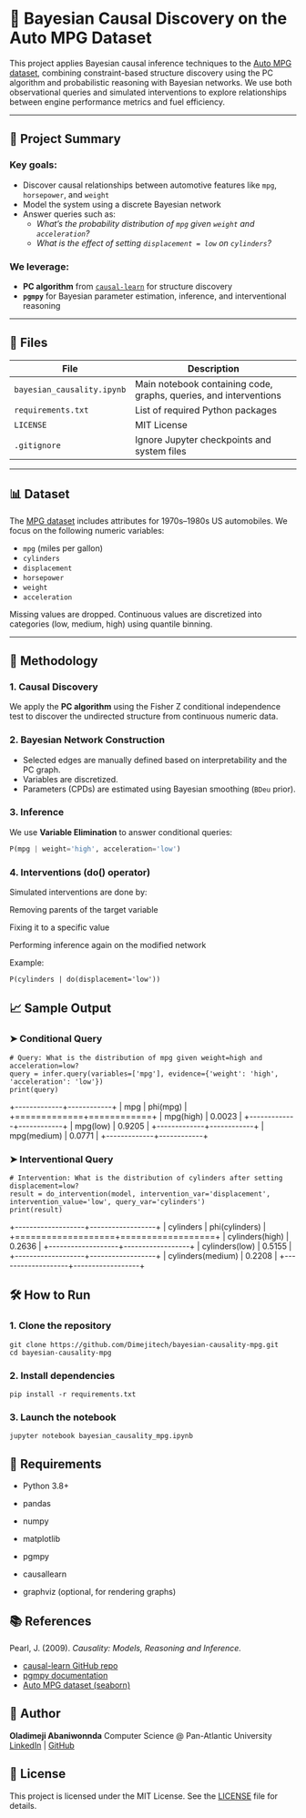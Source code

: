 # 🚗 Bayesian Causal Discovery on the Auto MPG Dataset

This project applies Bayesian causal inference techniques to the [Auto MPG dataset](https://github.com/mwaskom/seaborn-data/blob/master/mpg.csv), combining constraint-based structure discovery using the PC algorithm and probabilistic reasoning with Bayesian networks. We use both observational queries and simulated interventions to explore relationships between engine performance metrics and fuel efficiency.

---

## 🧠 Project Summary

### **Key goals:**
- Discover causal relationships between automotive features like `mpg`, `horsepower`, and `weight`
- Model the system using a discrete Bayesian network
- Answer queries such as:
  - *What’s the probability distribution of `mpg` given `weight` and `acceleration`?*
  - *What is the effect of setting `displacement = low` on `cylinders`?*

### We leverage:
- **PC algorithm** from [`causal-learn`](https://github.com/py-why/causal-learn) for structure discovery
- **`pgmpy`** for Bayesian parameter estimation, inference, and interventional reasoning

---

## 📁 Files

| File | Description |
|------|-------------|
| `bayesian_causality.ipynb` | Main notebook containing code, graphs, queries, and interventions |
| `requirements.txt` | List of required Python packages |
| `LICENSE` | MIT License |
| `.gitignore` | Ignore Jupyter checkpoints and system files |

---

## 📊 Dataset

The [MPG dataset](https://github.com/mwaskom/seaborn-data/blob/master/mpg.csv) includes attributes for 1970s–1980s US automobiles. We focus on the following numeric variables:

- `mpg` (miles per gallon)
- `cylinders`
- `displacement`
- `horsepower`
- `weight`
- `acceleration`

Missing values are dropped. Continuous values are discretized into categories (low, medium, high) using quantile binning.

---

## 🔬 Methodology

### 1. **Causal Discovery**

We apply the **PC algorithm** using the Fisher Z conditional independence test to discover the undirected structure from continuous numeric data.

### 2. **Bayesian Network Construction**

- Selected edges are manually defined based on interpretability and the PC graph.
- Variables are discretized.
- Parameters (CPDs) are estimated using Bayesian smoothing (`BDeu` prior).

### 3. **Inference**

We use **Variable Elimination** to answer conditional queries:

```python
P(mpg | weight='high', acceleration='low')
```

### 4. **Interventions (do() operator)**
Simulated interventions are done by:

Removing parents of the target variable

Fixing it to a specific value

Performing inference again on the modified network

Example:
```
P(cylinders | do(displacement='low'))
```

## 📈 Sample Output
### ➤ Conditional Query

```
# Query: What is the distribution of mpg given weight=high and acceleration=low?
query = infer.query(variables=['mpg'], evidence={'weight': 'high', 'acceleration': 'low'})
print(query)
```

+-------------+------------+
| mpg         |   phi(mpg) |
+=============+============+
| mpg(high)   |     0.0023 |
+-------------+------------+
| mpg(low)    |     0.9205 |
+-------------+------------+
| mpg(medium) |     0.0771 |
+-------------+------------+

### ➤ Interventional Query
```
# Intervention: What is the distribution of cylinders after setting displacement=low?
result = do_intervention(model, intervention_var='displacement', intervention_value='low', query_var='cylinders')
print(result)
```

+-------------------+------------------+
| cylinders         |   phi(cylinders) |
+===================+==================+
| cylinders(high)   |           0.2636 |
+-------------------+------------------+
| cylinders(low)    |           0.5155 |
+-------------------+------------------+
| cylinders(medium) |           0.2208 |
+-------------------+------------------+

## 🛠️ How to Run
### 1. Clone the repository
```
git clone https://github.com/Dimejitech/bayesian-causality-mpg.git
cd bayesian-causality-mpg
```

### 2. Install dependencies
```
pip install -r requirements.txt
```

### 3. Launch the notebook
```
jupyter notebook bayesian_causality_mpg.ipynb
```

## 🧱 Requirements
- Python 3.8+

- pandas

- numpy

- matplotlib

- pgmpy

- causallearn

- graphviz (optional, for rendering graphs)

## 📚 References
Pearl, J. (2009). *Causality: Models, Reasoning and Inference.*

- [causal-learn GitHub repo](https://github.com/py-why/causal-learn)
- [pgmpy documentation](https://pgmpy.org/)
- [Auto MPG dataset (seaborn)](https://github.com/mwaskom/seaborn-data/blob/master/mpg.csv)

## 👤 Author
**Oladimeji Abaniwonnda**
Computer Science @ Pan-Atlantic University
[LinkedIn](https://www.linkedin.com/in/oladimeji-abaniwonnda) | [GitHub](https://github.com/Dimejitech)

## 📄 License
This project is licensed under the MIT License. See the [LICENSE](./LICENSE) file for details.
